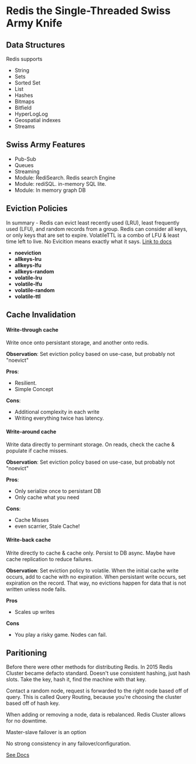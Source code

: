 # Redis the Single-Threaded Swiss Army Knife

## Data Structures
Redis supports
* String
* Sets
* Sorted Set
* List
* Hashes
* Bitmaps
* Bitfield
* HyperLogLog
* Geospatial indexes
* Streams


## Swiss Army Features
* Pub-Sub
* Queues
* Streaming
* Module: RediSearch. Redis search Engine
* Module: rediSQL. in-memory SQL lite.
* Module: In memory graph DB

## Eviction Policies

In summary - Redis can evict least recently used (LRU), least frequently used (LFU), and random records from a group. Redis can consider all keys, or only keys that are set to expire. VolatileTTL is a combo of LFU & least time left to live. No Evicition means exactly what it says. [Link to docs](https://docs.redislabs.com/latest/rs/administering/database-operations/eviction-policy/)

* **noeviction**
* **allkeys-lru**
* **allkeys-lfu**
* **allkeys-random**
* **volatile-lru**
* **volatile-lfu**
* **volatile-random**
* **volatile-ttl**

## Cache Invalidation
#### Write-through cache
Write once onto persistant storage, and another onto redis.


**Observation**: Set eviction policy based on use-case, but probably not "noevict"

**Pros**:
* Resilient.
* Simple Concept

**Cons**:
* Additional complexity in each write
* Writing everything twice has latency.

#### Write-around cache
Write data directly to perminant storage. On reads, check the cache & populate if cache misses.

**Observation**: Set eviction policy based on use-case, but probably not "noevict"

**Pros**:
* Only serialize once to persistant DB
* Only cache what you need 

**Cons**:
* Cache Misses
* even scarrier, Stale Cache!

#### Write-back cache
Write directly to cache & cache only. Persist to DB async. Maybe have cache replication to reduce failures.

**Observation**: Set eviction policy to volatile. When the initial cache write occurs, add to cache with no expiration. When persistant write occurs, set expiration on the record. That way, no evictions happen for data that is not written unless node fails.

**Pros**
* Scales up writes

**Cons**
* You play a risky game. Nodes can fail.

## Paritioning
Before there were other methods for distributing Redis. In 2015 Redis Cluster became defacto standard. Doesn't use consistent hashing, just hash slots. Take the key, hash it, find the machine with that key.

Contact a random node, request is forwarded to the right node based off of query. This is called Query Routing, because you're choosing the cluster based off of hash key.

When adding or removing a node, data is rebalanced. Redis Cluster allows for no downtime.

Master-slave failover is an option

No strong consistency in any failover/configuration.

[See Docs](https://redis.io/topics/partitioning)